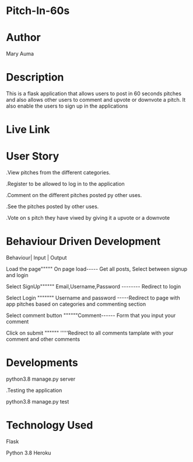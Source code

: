 # Pitch-In-60s
# Author
Mary Auma
# Description
This is a flask application that allows users to post in 60 seconds pitches and also allows other users  to comment and upvote or downvote a pitch. It also enable the users to sign up in the applications
# Live Link
# User Story
.View pitches from the different categories. 

.Register to be allowed to log in to the application

.Comment on the different pitches posted py other uses.

.See the pitches posted by other uses.

.Vote on s pitch they have viwed by giving it a upvote or a downvote
# Behaviour Driven Development
Behaviour| Input |	Output

Load the page"""""	On page load-----	Get all posts, Select between signup and login

Select SignUp""""""	Email,Username,Password --------	Redirect to login

Select Login """"""" Username and password	-----Redirect to page with app pitches based on categories and commenting section

Select comment button	""""""Comment------	Form that you input your comment

Click on submit	""""""	'''''Redirect to all comments tamplate with your comment and other comments

# Developments
python3.8 manage.py server

.Testing the application

python3.8 manage.py test
# Technology Used
Flask

Python 3.8
Heroku
